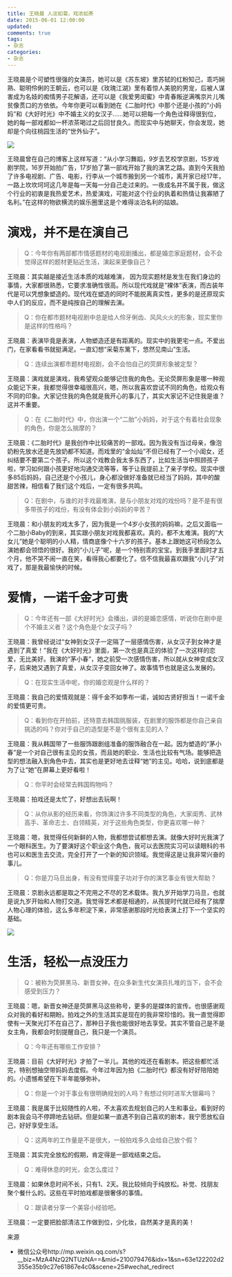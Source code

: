 ```yaml
---
title: 王晓晨 人淡如菊，戏浓如茶
date: 2015-06-01 12:00:00
updated:
comments: true
tags:
- 杂志
categories:
- 杂志
---
```


王晓晨是个可塑性很强的女演员，她可以是《苏东坡》里苏轼的红粉知己，乖巧娴熟、聪明伶俐的王朝云，也可以是《玫瑰江湖》里有着惊人美貌的男宠，后被人谋害成为名妓的痴情男子花解语，还可以是《我爱男闺蜜》中青春叛逆满嘴京片儿嘴贫像贯口的方依依。今年你更可以看到她在《二胎时代》中那个还是小孩的“小妈妈”和《大好时光》中不婚主义的女汉子……她可以把每一个角色诠释得很到位，她的每一部戏都如一杯浓茶喝过之后回甘良久。而现实中与她聊天，你会发现，她却是个向往桃园生活的“世外仙子”。

<!--more-->

![](/img/magazine/010/010-001.jpeg)

王晓晨曾在自己的博客上这样写道：“从小学习舞蹈，9岁去艺校学京剧，15岁戏剧学院，16岁开始拍广告，17岁拍了第一部戏开始了我的演艺之路。直到今天我拍了许多电视剧、广告、电影，行李从一个城市搬到另一个城市，离开家已经17年，一路上坎坎坷坷这几年是每一天每一分自己走过来的。一夜成名并不属于我，做这个行业的初衷是我热爱艺术，热爱演戏，可能对这个行业的执着和热情让我寡陋了名利。”在这样的物欲横流的娱乐圈里这是个难得淡泊名利的姑娘。


# 演戏，并不是在演自己

>Q：今年你有两部都市情感题材的电视剧播出，都是婚恋家庭题材，会不会觉得这样的题材更贴近生活，演起来更像自己？

王晓晨：其实越是接近生活本质的戏越难演， 因为现实题材是发生在我们身边的事情，大家都很熟悉，它要求准确性很高。所以现代戏就是“裸体”表演，而古装年代是可以凭想象塑造的。现代戏在塑造的同时不能脱离真实性，更多的是还原现实中人们的反应，而不是纯按自己的理解去演。

>Q：你在都市题材电视剧中总是给人伶牙俐齿、风风火火的形象，现实里你是这样的性格吗？

王晓晨：表演毕竟是表演，人物塑造还是有距离的。现实中的我更宅一点。不爱出门，在家看看书就挺满足。一直幻想“采菊东篱下，悠然见南山”生活。

>Q：连续出演都市题材电视剧，会不会怕自己的荧屏形象被定型？

王晓晨：演戏就是演戏，我希望观众能够记住我的角色。无论荧屏形象是哪一种观众能记下来，我都觉得很幸福很高兴，嗯，所以我喜欢尝试不同的角色，给观众有不同的印象。大家记住我的角色就是我开心的事儿了，其实大家记不记住我是谁？这并不重要。

>Q：在《二胎时代》中，你出演一个“二胎”小妈妈，对于这个有着社会现象的角色，你是怎么揣摩的？

王晓晨：《二胎时代》是我创作中比较痛苦的一部戏。因为我没有当过母亲，像泡奶粉先放水还是先放奶都不知道。而戏里的“金灿灿”不但已经有了一个小闺女，还纠结要不要第二个孩子。所以这个戏教会我太多东西了，比如生活当中照顾孩子啦，学习如何跟小孩更好地沟通交流等等，等于让我提前上了亲子学校。现实中很多85后妈妈，自己还是个小孩儿，身心都没做好准备就已经当了妈妈，其中的酸甜苦辣，相信看了我们这个戏后，一定有很多共鸣。

>Q：在剧中，与谁的对手戏最难演，是与小朋友对戏的戏份吗？是不是有很多带孩子的戏份，有没有体会到小妈妈的辛苦？

王晓晨：和小朋友的戏太多了，因为我是一个4岁小女孩的妈妈嘛，之后又面临一个二胎小Baby的到来，其实跟小朋友对戏我都喜欢。真的，都不太难演。我的“大女儿”她是个聪明的小人精，情商底像个十六岁的孩子。基本上跟她这可桥段怎么演她都会领悟的很好。我的“小儿子”呢，是一个特别乖的宝宝。到我手里面时才五个月，他不哭不闹一直在笑，看得我心都要化了。信不信我最喜欢跟我“小儿子”对戏了，那是我最愉快的时候。


# 爱情，一诺千金才可贵

>Q：今年还有一部《大好时光》会播出，讲的是婚恋感情，听说你在剧中是个不婚主义者？这个角色是个女汉子吗？

王晓晨：我曾经说过“女神到女汉子一定隔了一层感情伤害，从女汉子到女神才是遇到了真爱！”我在《大好时光》里面，第一次也是真正的体验了一次这样的恋爱，无比美好。我演的“茅小春”，她之前受一次感情伤害，所以就从女神变成女汉子，后来她又遇到了真爱，从女汉子变回女神了。故事情节也就是这么发展的。

>Q：在现实生活中呢，你的婚恋观是什么样的？

王晓晨：我自己的爱情观就是：得千金不如季布一诺，诚如古贤好担当！一诺千金的爱情更可贵。

>Q：看到你在开拍前，还特意去韩国挑服装，在剧里的服饰都是你自己亲自挑选的吗？你对于自己的造型是不是个很有主见的人？

王晓晨：我从韩国带了一些服饰跟剧组准备的服饰融合在一起。因为塑造的“茅小春”是一个对自己很有主见的女孩，而且她的职业、生活也比较有气场。能够把造型的想法融入到角色中去，其实也是更好地去诠释“她”的主见。哈哈，说到底都是为了让“她”在屏幕上更好看啦！

>Q：你平时会经常去韩国购物吗？

王晓晨：拍戏还是太忙了，好想出去玩啊！

>Q：从你从影的经历来看，你饰演过许多不同类型的角色，大家闺秀、武林高手、革命志士、白领精英，对于这些角色类型，你更喜欢哪一种？

王晓晨：嗯，我觉得任何新鲜的人物，我都想尝试都想去演。就像大好时光我演了一个眼科医生。为了要演好这个职业这个角色，我可以去医院实习可以读眼科的书也可以和医生去交流，完全打开了一个新的知识领域。我觉得这是让我非常兴奋的事儿。

>Q：你是刀马旦出身，有没有觉得童子功对于你的演艺事业有很大帮助？

王晓晨：京剧永远都是取之不完用之不尽的艺术载体。我九岁开始学刀马旦，也就是说九岁开始和人物打交道。我觉得艺术都是相通的，从孩提时代就已经有了揣摩人物心理的体验，这么多年积淀下来，非常感谢那段时光给表演上打下一个坚实的基础。

![](/img/magazine/010/010-002.jpeg)

# 生活，轻松一点没压力

>Q：被称为荧屏黑马、新晋女神，在众多新生代女演员扎堆的当下，会不会感受到压力？

王晓晨：嗯，新晋女神还是荧屏黑马这些称号，更多的是媒体的宣传。也很感谢观众对我的看好和期盼。拍戏之外的生活其实是现在的我非常珍惜的。我一直觉得即使有一天聚光灯不在自己了，那种日子我也能很好地去享受。其实不管自己是不是女主角，我都会时刻提醒自己，我只是一个演员。

>Q：今年还有哪些工作安排？

王晓晨：目前《大好时光》才拍了一半儿。其他的戏还在看剧本。把这些都忙活完，特别想抽空带妈妈去度假。今年过年因为拍《二胎时代》都没有好好陪陪她的。小遗憾希望在下半年能够弥补。

>Q：你是一个对于事业有很明确规划的人吗？有想过何时进军大银幕吗？

王晓晨：我是属于比较随性的人啦，不太喜欢去规划自己的人生和事业。看到好的剧本我会马不停蹄地去钻研。但是如果一直遇不到自己喜欢的剧本，我宁愿放松自己，好好享受生活。

>Q：这两年的工作量是不是很大，一般拍戏多久会给自己放个假？

王晓晨：其实完全放松的假期，肯定得是一部戏结束之后。

>Q：难得休息的时光，会怎么度过？

王晓晨：如果休息时间不长，只有1、2天。我比较倾向于纯放松。补觉、找朋友聚个餐什么的。这些在平时拍戏都是很奢侈的事情。

>Q：跟读者分享一个美容小经验吧。

王晓晨：一定要把脸部清洁工作做到位，少化妆，自然美才是真的美！

来源
* 微信公众号http://mp.weixin.qq.com/s?__biz=MzA4NzQ2NTUzNA==&mid=210079476&idx=1&sn=63e122202d2355e35b9c27e61867e4c0&scene=25#wechat_redirect
